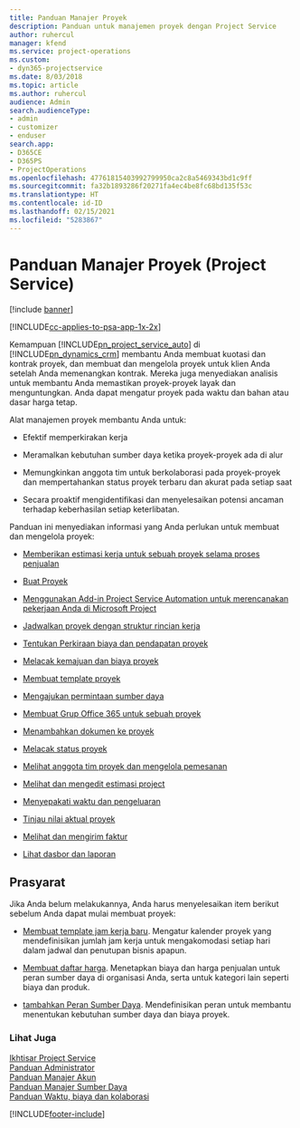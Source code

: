 ```yaml
---
title: Panduan Manajer Proyek
description: Panduan untuk manajemen proyek dengan Project Service
author: ruhercul
manager: kfend
ms.service: project-operations
ms.custom:
- dyn365-projectservice
ms.date: 8/03/2018
ms.topic: article
ms.author: ruhercul
audience: Admin
search.audienceType:
- admin
- customizer
- enduser
search.app:
- D365CE
- D365PS
- ProjectOperations
ms.openlocfilehash: 47761815403992799950ca2c8a5469343bd1c9ff
ms.sourcegitcommit: fa32b1893286f20271fa4ec4be8fc68bd135f53c
ms.translationtype: HT
ms.contentlocale: id-ID
ms.lasthandoff: 02/15/2021
ms.locfileid: "5283867"
---
```

# <a name="project-manager-guide-project-service"></a>Panduan Manajer Proyek (Project Service)

[!include [banner](../includes/psa-now-project-operations.md)]

[!INCLUDE[cc-applies-to-psa-app-1x-2x](../includes/cc-applies-to-psa-app-1x-2x.md)]

Kemampuan [!INCLUDE[pn_project_service_auto](../includes/pn-project-service-auto.md)] di [!INCLUDE[pn_dynamics_crm](../includes/pn-dynamics-crm.md)] membantu Anda membuat kuotasi dan kontrak proyek, dan membuat dan mengelola proyek untuk klien Anda setelah Anda memenangkan kontrak. Mereka juga menyediakan analisis untuk membantu Anda memastikan proyek-proyek layak dan menguntungkan. Anda dapat mengatur proyek pada waktu dan bahan atau dasar harga tetap.  
  
 Alat manajemen proyek membantu Anda untuk:  
  
-   Efektif memperkirakan kerja  
  
-   Meramalkan kebutuhan sumber daya ketika proyek-proyek ada di alur  
  
-   Memungkinkan anggota tim untuk berkolaborasi pada proyek-proyek dan mempertahankan status proyek terbaru dan akurat pada setiap saat  
  
-   Secara proaktif mengidentifikasi dan menyelesaikan potensi ancaman terhadap keberhasilan setiap keterlibatan.  
  
Panduan ini menyediakan informasi yang Anda perlukan untuk membuat dan mengelola proyek:  
  
-   [Memberikan estimasi kerja untuk sebuah proyek selama proses penjualan](../psa/provide-estimates-project-during-sales-process.md)  
  
-   [Buat Proyek](../psa/create-project.md)  
  
-   [Menggunakan Add-in Project Service Automation untuk merencanakan pekerjaan Anda di Microsoft Project](../psa/add-plan-work-microsoft-project.md)  
  
-   [Jadwalkan proyek dengan struktur rincian kerja](../psa/schedule-project-work-breakdown-structure.md)  
  
-   [Tentukan Perkiraan biaya dan pendapatan proyek](../psa/determine-project-cost-revenue-estimates.md)  
  
-   [Melacak kemajuan dan biaya proyek](../psa/track-project-progress-cost.md)  
  
-   [Membuat template proyek](../psa/create-project-template.md)  
  
-   [Mengajukan permintaan sumber daya](../psa/submit-resource-requests.md)  
  
-   [Membuat Grup Office 365 untuk sebuah proyek](../psa/create-office-365-group-project.md)  
  
-   [Menambahkan dokumen ke proyek](../psa/add-documents-project.md)  
  
-   [Melacak status proyek](../psa/track-project-status.md)  
  
-   [Melihat anggota tim proyek dan mengelola pemesanan](../psa/view-project-team-members-manage-bookings.md)  
  
-   [Melihat dan mengedit estimasi project](../psa/view-edit-project-estimates.md)  
  
-   [Menyepakati waktu dan pengeluaran](../psa/approve-time-expenses.md)  
  
-   [Tinjau nilai aktual proyek](../psa/review-project-actuals.md)  
  
-   [Melihat dan mengirim faktur](../psa/view-send-invoices.md)  
  
-   [Lihat dasbor dan laporan](../psa/view-dashboards-reports.md)  
  
## <a name="prerequisites"></a>Prasyarat  
 Jika Anda belum melakukannya, Anda harus menyelesaikan item berikut sebelum Anda dapat mulai membuat proyek:  
  
-   [Membuat template jam kerja baru](../psa/create-work-hours-template.md). Mengatur kalender proyek yang mendefinisikan jumlah jam kerja untuk mengakomodasi setiap hari dalam jadwal dan penutupan bisnis apapun.  
  
-   [Membuat daftar harga](../psa/create-price-list.md). Menetapkan biaya dan harga penjualan untuk peran sumber daya di organisasi Anda, serta untuk kategori lain seperti biaya dan produk.  
  
-   [tambahkan Peran Sumber Daya](../psa/add-resource-roles.md). Mendefinisikan peran untuk membantu menentukan kebutuhan sumber daya dan biaya proyek.  
  
### <a name="see-also"></a>Lihat Juga  
 [Ikhtisar Project Service](../psa/overview.md)   
 [Panduan Administrator](../psa/admin-guide.md)   
 [Panduan Manajer Akun](../psa/account-manager-guide.md)   
 [Panduan Manajer Sumber Daya](../psa/resource-manager-guide.md)   
 [Panduan Waktu, biaya dan kolaborasi](../psa/time-expense-collaboration-guide.md)



[!INCLUDE[footer-include](../includes/footer-banner.md)]